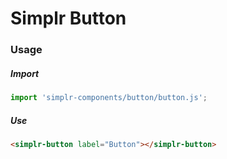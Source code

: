 # Simplr Button

### Usage

##### Import
```js
import 'simplr-components/button/button.js';
```

##### Use
```html
<simplr-button label="Button"></simplr-button>
```
